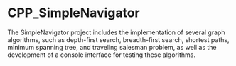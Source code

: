 # CPP_SimpleNavigator
The SimpleNavigator project includes the implementation of several graph algorithms, such as depth-first search, breadth-first search, shortest paths, minimum spanning tree, and traveling salesman problem, as well as the development of a console interface for testing these algorithms.
